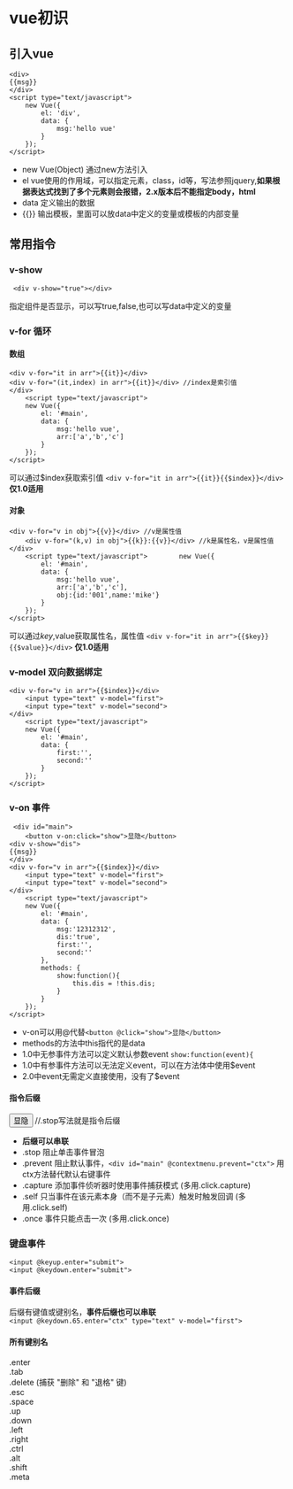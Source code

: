 # vue初识
## 引入vue
    <div>
    {{msg}}
    </div>
    <script type="text/javascript">
        new Vue({
            el: 'div',
            data: {
                msg:'hello vue'
            }
        });
    </script>
* new Vue(Object) 通过new方法引入
* el vue使用的作用域，可以指定元素，class，id等，写法参照jquery,**如果根据表达式找到了多个元素则会报错，2.x版本后不能指定body，html**
* data 定义输出的数据
* {{}} 输出模板，里面可以放data中定义的变量或模板的内部变量
## 常用指令
### v-show
     <div v-show="true"></div>
指定组件是否显示，可以写true,false,也可以写data中定义的变量
### v-for 循环
#### 数组
    <div v-for="it in arr">{{it}}</div>
    <div v-for="(it,index) in arr">{{it}}</div> //index是索引值
    </div>
        <script type="text/javascript">
        new Vue({
            el: '#main',
            data: {
                msg:'hello vue',
                arr:['a','b','c']
            }
        });
    </script>
可以通过$index获取索引值    ``<div v-for="it in arr">{{it}}{{$index}}</div>`` **仅1.0适用**
#### 对象
    <div v-for="v in obj">{{v}}</div> //v是属性值
        <div v-for="(k,v) in obj">{{k}}:{{v}}</div> //k是属性名，v是属性值
    </div>
        <script type="text/javascript">        new Vue({
            el: '#main',
            data: {
                msg:'hello vue',
                arr:['a','b','c'],
                obj:{id:'001',name:'mike'}
            }
        });
    </script>
可以通过$key,$value获取属性名，属性值    ``<div v-for="it in arr">{{$key}}{{$value}}</div>`` **仅1.0适用**
### v-model 双向数据绑定
    <div v-for="v in arr">{{$index}}</div>
        <input type="text" v-model="first">
        <input type="text" v-model="second">
    </div>
        <script type="text/javascript">
        new Vue({            
            el: '#main',
            data: {
                first:'',
                second:''
            }
        });
    </script>
 ### v-on 事件
     <div id="main">
        <button v-on:click="show">显隐</button>
    <div v-show="dis">
    {{msg}}
    </div>
    <div v-for="v in arr">{{$index}}</div>
        <input type="text" v-model="first">
        <input type="text" v-model="second">
    </div>
        <script type="text/javascript">
        new Vue({
            el: '#main',
            data: {
                msg:'12312312',
                dis:'true',
                first:'',
                second:''
            },
            methods: {
                show:function(){
                    this.dis = !this.dis;
                }
            }
        });
    </script>
 * v-on可以用@代替``<button @click="show">显隐</button>``
 * methods的方法中this指代的是data
 * 1.0中无参事件方法可以定义默认参数event  ``show:function(event){``
 * 1.0中有参事件方法可以无法定义event，可以在方法体中使用$event
 * 2.0中event无需定义直接使用，没有了$event
 #### 指令后缀
 <button v-on:click.stop="show">显隐</button>  //.stop写法就是指令后缀  
* **后缀可以串联**
* .stop 阻止单击事件冒泡
* .prevent 阻止默认事件，``<div id="main" @contextmenu.prevent="ctx">`` 用ctx方法替代默认右键事件
* .capture 添加事件侦听器时使用事件捕获模式 (多用.click.capture)
* .self 只当事件在该元素本身（而不是子元素）触发时触发回调 (多用.click.self)
* .once 事件只能点击一次 (多用.click.once)
### 键盘事件
    <input @keyup.enter="submit">
    <input @keydown.enter="submit">
#### 事件后缀
后缀有键值或键别名，**事件后缀也可以串联**  
``<input @keydown.65.enter="ctx" type="text" v-model="first">``
#### 所有键别名
.enter  
.tab  
.delete (捕获 "删除" 和 "退格" 键)  
.esc  
.space  
.up  
.down  
.left  
.right  
.ctrl  
.alt  
.shift  
.meta  
